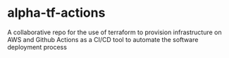 # alpha-tf-actions

A collaborative repo for the use of terraform to provision infrastructure on AWS and Github Actions as a CI/CD tool to automate the software deployment process
